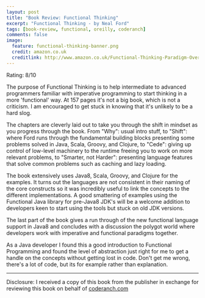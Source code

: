 ```yaml
---
layout: post
title: "Book Review: Functional Thinking"
excerpt: "Functional Thinking - by Neal Ford"
tags: [book-review, functional, oreilly, coderanch]
comments: false
image:
  feature: functional-thinking-banner.png
  credit: amazon.co.uk
  creditlink: http://www.amazon.co.uk/Functional-Thinking-Paradigm-Over-Syntax/dp/1449365515
---
```


Rating: 8/10

The purpose of Functional Thinking is to help intermediate to advanced programmers familiar with imperative programming to start thinking in a more 'functional' way. At 157 pages it's not a big book, which is not a criticism. I am encouraged to get stuck in knowing that it's unlikely to be a hard slog.

The chapters are cleverly laid out to take you through the shift in mindset as you progress through the book. From "Why": usual intro stuff, to "Shift": where Ford runs through the fundamental building blocks presenting some problems solved in Java, Scala, Groovy, and Clojure, to "Cede": giving up control of low-level machinery to the runtime freeing you to work on more relevant problems, to "Smarter, not Harder": presenting language features that solve common problems such as caching and lazy loading.

The book extensively uses Java8, Scala, Groovy, and Clojure for the examples. It turns out the languages are not consistent in their naming of the core constructs so it was incredibly useful to link the concepts to the different implementations. A good smattering of examples using the Functional Java library for pre-Java8 JDK's will be a welcome addition to developers keen to start using the tools but stuck on old JDK versions.

The last part of the book gives a run through of the new functional language support in Java8 and concludes with a discussion the polygot world where developers work with imperative and functional paradigms together.

As a Java developer I found this a good introduction to Functional Programming and found the level of abstraction just right for me to get a handle on the concepts without getting lost in code. Don't get me wrong, there's a lot of code, but its for example rather than explanation.

***

Disclosure: I received a copy of this book from the publisher in exchange for reviewing this book on behalf of <a href="http://www.coderanch.com/">coderanch.com</a>
